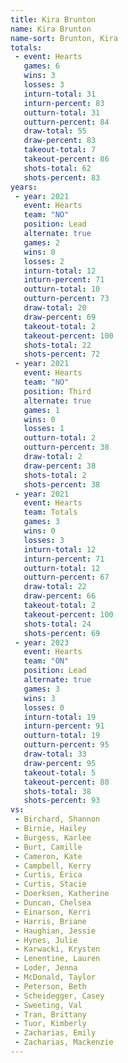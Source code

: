 ```yaml
---
title: Kira Brunton
name: Kira Brunton
name-sort: Brunton, Kira
totals:
 - event: Hearts
   games: 6
   wins: 3
   losses: 3
   inturn-total: 31
   inturn-percent: 83
   outturn-total: 31
   outturn-percent: 84
   draw-total: 55
   draw-percent: 83
   takeout-total: 7
   takeout-percent: 86
   shots-total: 62
   shots-percent: 83
years:
 - year: 2021
   event: Hearts
   team: "NO"
   position: Lead
   alternate: true
   games: 2
   wins: 0
   losses: 2
   inturn-total: 12
   inturn-percent: 71
   outturn-total: 10
   outturn-percent: 73
   draw-total: 20
   draw-percent: 69
   takeout-total: 2
   takeout-percent: 100
   shots-total: 22
   shots-percent: 72
 - year: 2021
   event: Hearts
   team: "NO"
   position: Third
   alternate: true
   games: 1
   wins: 0
   losses: 1
   outturn-total: 2
   outturn-percent: 38
   draw-total: 2
   draw-percent: 38
   shots-total: 2
   shots-percent: 38
 - year: 2021
   event: Hearts
   team: Totals
   games: 3
   wins: 0
   losses: 3
   inturn-total: 12
   inturn-percent: 71
   outturn-total: 12
   outturn-percent: 67
   draw-total: 22
   draw-percent: 66
   takeout-total: 2
   takeout-percent: 100
   shots-total: 24
   shots-percent: 69
 - year: 2023
   event: Hearts
   team: "ON"
   position: Lead
   alternate: true
   games: 3
   wins: 3
   losses: 0
   inturn-total: 19
   inturn-percent: 91
   outturn-total: 19
   outturn-percent: 95
   draw-total: 33
   draw-percent: 95
   takeout-total: 5
   takeout-percent: 80
   shots-total: 38
   shots-percent: 93
vs:
 - Birchard, Shannon
 - Birnie, Hailey
 - Burgess, Karlee
 - Burt, Camille
 - Cameron, Kate
 - Campbell, Kerry
 - Curtis, Erica
 - Curtis, Stacie
 - Doerksen, Katherine
 - Duncan, Chelsea
 - Einarson, Kerri
 - Harris, Briane
 - Haughian, Jessie
 - Hynes, Julie
 - Karwacki, Krysten
 - Lenentine, Lauren
 - Loder, Jenna
 - McDonald, Taylor
 - Peterson, Beth
 - Scheidegger, Casey
 - Sweeting, Val
 - Tran, Brittany
 - Tuor, Kimberly
 - Zacharias, Emily
 - Zacharias, Mackenzie
---
```

